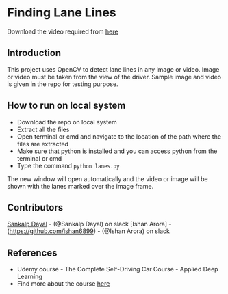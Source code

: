 # Finding Lane Lines


Download the video required from [here](https://github.com/rslim087a/road-video)



## Introduction
This project uses OpenCV to detect lane lines in any image or video. Image or video must be taken from the view of the driver. Sample image and video is given in the repo for testing purpose.

## How to run on local system

- Download the repo on local system
- Extract all the files
- Open terminal or cmd and navigate to the location of the path where the files are extracted
- Make sure that python is installed and you can access python from the terminal or cmd
- Type the command `python lanes.py`

The new window will open automatically and the video or image will be shown with the lanes marked over the image frame.


## Contributors
[Sankalp Dayal](https://github.com/sankalpdayal5) - (@Sankalp Dayal) on slack
[Ishan Arora] -(https://github.com/ishan6899)   -  (@Ishan Arora) on slack

## References
- Udemy course - The Complete Self-Driving Car Course - Applied Deep Learning
- Find more about the course [here](https://www.udemy.com/applied-deep-learningtm-the-complete-self-driving-car-course/)


